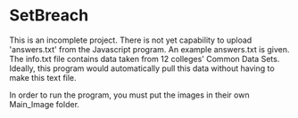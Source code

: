 # SetBreach

This is an incomplete project. There is not yet capability to upload 'answers.txt' from the Javascript program. An example answers.txt is given.
The info.txt file contains data taken from 12 colleges' Common Data Sets. Ideally, this program would automatically pull this data without having to make this text file.

In order to run the program, you must put the images in their own Main_Image folder.
